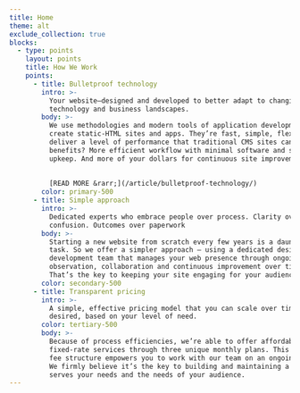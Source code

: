 ```yaml
---
title: Home
theme: alt
exclude_collection: true
blocks:
  - type: points
    layout: points
    title: How We Work
    points:
      - title: Bulletproof technology
        intro: >-
          Your website—designed and developed to better adapt to changing
          technology and business landscapes.
        body: >-
          We use methodologies and modern tools of application development to
          create static-HTML sites and apps. They’re fast, simple, flexible and
          deliver a level of performance that traditional CMS sites cannot. The
          benefits? More efficient workflow with minimal software and server
          upkeep. And more of your dollars for continuous site improvement. 
          
          
          [READ MORE &rarr;](/article/bulletproof-technology/)
        color: primary-500
      - title: Simple approach
        intro: >-
          Dedicated experts who embrace people over process. Clarity over
          confusion. Outcomes over paperwork
        body: >-
          Starting a new website from scratch every few years is a daunting
          task. So we offer a simpler approach – using a dedicated design and
          development team that manages your web presence through ongoing
          observation, collaboration and continuous improvement over time.
          That’s the key to keeping your site engaging for your audience.
        color: secondary-500
      - title: Transparent pricing
        intro: >-
          A simple, effective pricing model that you can scale over time, if
          desired, based on your level of need.
        color: tertiary-500
        body: >-
          Because of process efficiencies, we’re able to offer affordable,
          fixed-rate services through three unique monthly plans. This type of
          fee structure empowers you to work with our team on an ongoing basis.
          We firmly believe it’s the key to building and maintaining a site that
          serves your needs and the needs of your audience.
---
```

